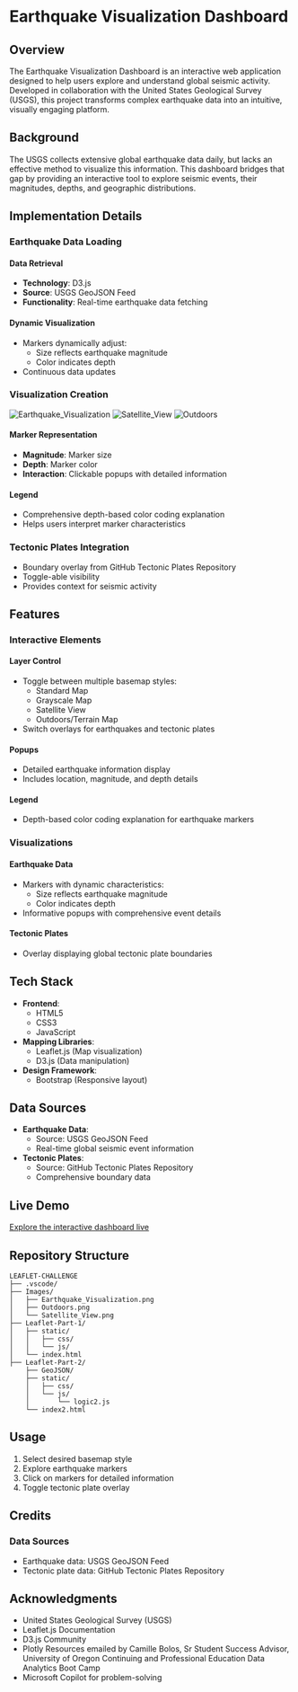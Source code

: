 # Earthquake Visualization Dashboard

## Overview

The Earthquake Visualization Dashboard is an interactive web application designed to help users explore and understand global seismic activity. Developed in collaboration with the United States Geological Survey (USGS), this project transforms complex earthquake data into an intuitive, visually engaging platform.

## Background

The USGS collects extensive global earthquake data daily, but lacks an effective method to visualize this information. This dashboard bridges that gap by providing an interactive tool to explore seismic events, their magnitudes, depths, and geographic distributions.

## Implementation Details

### Earthquake Data Loading

#### Data Retrieval
- **Technology**: D3.js
- **Source**: USGS GeoJSON Feed
- **Functionality**: Real-time earthquake data fetching

#### Dynamic Visualization
- Markers dynamically adjust:
  - Size reflects earthquake magnitude
  - Color indicates depth
- Continuous data updates

### Visualization Creation
![Earthquake_Visualization](https://github.com/user-attachments/assets/fc4927ae-9ed2-433e-9151-1259586c65bd)
![Satellite_View](https://github.com/user-attachments/assets/9f245b63-e7eb-4588-8938-beb098d1bcdb)
![Outdoors](https://github.com/user-attachments/assets/5b27b073-9a11-4cf5-b037-ac4d4459f530)
#### Marker Representation
- **Magnitude**: Marker size
- **Depth**: Marker color
- **Interaction**: Clickable popups with detailed information

#### Legend
- Comprehensive depth-based color coding explanation
- Helps users interpret marker characteristics

### Tectonic Plates Integration
- Boundary overlay from GitHub Tectonic Plates Repository
- Toggle-able visibility
- Provides context for seismic activity

## Features

### Interactive Elements

#### Layer Control
- Toggle between multiple basemap styles:
  - Standard Map
  - Grayscale Map
  - Satellite View
  - Outdoors/Terrain Map
- Switch overlays for earthquakes and tectonic plates

#### Popups
- Detailed earthquake information display
- Includes location, magnitude, and depth details

#### Legend
- Depth-based color coding explanation for earthquake markers

### Visualizations

#### Earthquake Data
- Markers with dynamic characteristics:
  - Size reflects earthquake magnitude
  - Color indicates depth
- Informative popups with comprehensive event details

#### Tectonic Plates
- Overlay displaying global tectonic plate boundaries

## Tech Stack

- **Frontend**:
  - HTML5
  - CSS3
  - JavaScript
- **Mapping Libraries**:
  - Leaflet.js (Map visualization)
  - D3.js (Data manipulation)
- **Design Framework**:
  - Bootstrap (Responsive layout)

## Data Sources

- **Earthquake Data**: 
  - Source: USGS GeoJSON Feed
  - Real-time global seismic event information
- **Tectonic Plates**: 
  - Source: GitHub Tectonic Plates Repository
  - Comprehensive boundary data

## Live Demo

[Explore the interactive dashboard live](https://github.com/gbadrain/leaflet-challenge.git)

## Repository Structure

```
LEAFLET-CHALLENGE
├── .vscode/                     
├── Images/                      
│   ├── Earthquake_Visualization.png  
│   ├── Outdoors.png             
│   └── Satellite_View.png       
├── Leaflet-Part-1/              
│   ├── static/                  
│   │   ├── css/                 
│   │   └── js/                  
│   └── index.html               
├── Leaflet-Part-2/              
    ├── GeoJSON/                 
    ├── static/                  
    │   ├── css/                 
    │   └── js/                  
    │       └── logic2.js        
    └── index2.html              

```

## Usage

1. Select desired basemap style
2. Explore earthquake markers
3. Click on markers for detailed information
4. Toggle tectonic plate overlay

## Credits

### Data Sources
- Earthquake data: USGS GeoJSON Feed
- Tectonic plate data: GitHub Tectonic Plates Repository

## Acknowledgments

- United States Geological Survey (USGS)
- Leaflet.js Documentation
- D3.js Community
- Plotly Resources emailed by Camille Bolos, Sr Student Success Advisor, University of Oregon Continuing and Professional Education Data    Analytics Boot Camp 
- Microsoft Copilot for problem-solving
```
